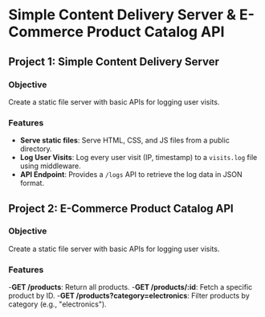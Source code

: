 # Simple Content Delivery Server & E-Commerce Product Catalog API

## Project 1: Simple Content Delivery Server

### Objective
Create a static file server with basic APIs for logging user visits.

### Features
- **Serve static files**: Serve HTML, CSS, and JS files from a public directory.
- **Log User Visits**: Log every user visit (IP, timestamp) to a `visits.log` file using middleware.
- **API Endpoint**: Provides a `/logs` API to retrieve the log data in JSON format.




## Project 2: E-Commerce Product Catalog API

### Objective
Create a static file server with basic APIs for logging user visits.

### Features
-**GET /products**: Return all products.
-**GET /products/:id**: Fetch a specific product by ID.
-**GET /products?category=electronics**: Filter products by category (e.g., "electronics").

